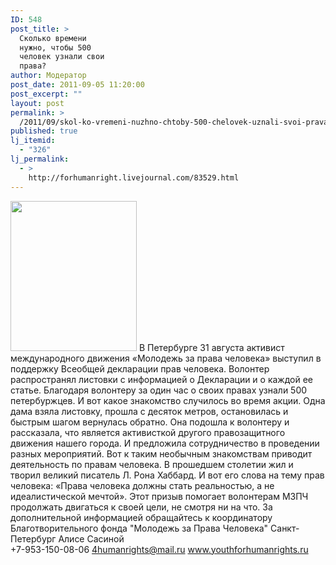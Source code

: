 ```yaml
---
ID: 548
post_title: >
  Сколько времени
  нужно, чтобы 500
  человек узнали свои
  права?
author: Модератор
post_date: 2011-09-05 11:20:00
post_excerpt: ""
layout: post
permalink: >
  /2011/09/skol-ko-vremeni-nuzhno-chtoby-500-chelovek-uznali-svoi-prava.html
published: true
lj_itemid:
  - "326"
lj_permalink:
  - >
    http://forhumanright.livejournal.com/83529.html
---
```

<a href="http://pics.livejournal.com/forhumanright/pic/00008r2h/"><img src="http://pics.livejournal.com/forhumanright/pic/00008r2h" width="202" height="240" border='0'/></a> В Петербурге 31 августа активист международного движения «Молодежь за права человека» выступил в поддержку Всеобщей декларации прав человека. Волонтер распространял листовки с информацией о Декларации и о каждой ее статье.
Благодаря волонтеру за один час о своих правах узнали 500 петербуржцев. И вот какое знакомство случилось во время акции. Одна дама взяла листовку, прошла с десяток метров, остановилась и быстрым шагом вернулась обратно. Она подошла к волонтеру и рассказала, что является активисткой другого правозащитного движения нашего города. И предложила сотрудничество в проведении разных мероприятий. Вот к таким необычным знакомствам приводит деятельность по правам человека.
В прошедшем столетии жил и творил великий писатель Л. Рона Хаббард. И вот его слова на тему прав человека: «Права человека должны стать реальностью, а не идеалистической мечтой». Этот призыв помогает волонтерам МЗПЧ продолжать двигаться к своей цели, не смотря ни на что.
За дополнительной информацией обращайтесь к координатору 
Благотворительного фонда "Молодежь за Права Человека" Санкт-Петербург 
Алисе Сасиной	
+7-953-150-08-06 
4humanrights@mail.ru 
www.youthforhumanrights.ru